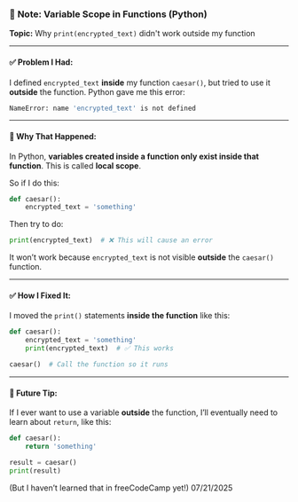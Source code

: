 ### 📝 **Note: Variable Scope in Functions (Python)**

**Topic:** Why `print(encrypted_text)` didn't work outside my function

---

#### ✅ Problem I Had:

I defined `encrypted_text` **inside** my function `caesar()`, but tried to use it **outside** the function. Python gave me this error:

```bash
NameError: name 'encrypted_text' is not defined
```

---

#### 🎯 Why That Happened:

In Python, **variables created inside a function only exist inside that function**. This is called **local scope**.

So if I do this:

```python
def caesar():
    encrypted_text = 'something'
```

Then try to do:

```python
print(encrypted_text)  # ❌ This will cause an error
```

It won’t work because `encrypted_text` is not visible **outside** the `caesar()` function.

---

#### ✅ How I Fixed It:

I moved the `print()` statements **inside the function** like this:

```python
def caesar():
    encrypted_text = 'something'
    print(encrypted_text)  # ✅ This works

caesar()  # Call the function so it runs
```

---

#### 📌 Future Tip:

If I ever want to use a variable **outside** the function, I’ll eventually need to learn about `return`, like this:

```python
def caesar():
    return 'something'

result = caesar()
print(result)
```

(But I haven’t learned that in freeCodeCamp yet!) 07/21/2025
